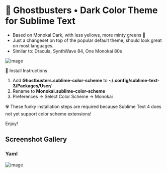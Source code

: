 # 👻 Ghostbusters • Dark Color Theme for Sublime Text

* Based on Monokai Dark, with less yellows, more minty greens 🎄
* Just a changeset on top of the popular default theme, should look great on most languages.
* Similar to: Dracula, SynthWave 84, One Monokai 80s

![image](https://user-images.githubusercontent.com/24665/143184076-fddcdaa5-bed1-4314-bb27-897dca1ad4c4.png)

🚨 Install Instructions

1. Add **Ghostbusters.sublime-color-scheme** to **~/.config/sublime-text-3/Packages/User/**
2. Rename to **Monokai.sublime-color-scheme**
3. Preferences -> Select Color Scheme -> Monokai

☢️ These funky installation steps are required because Sublime Text 4 does not yet support color scheme extensions!

Enjoy!

## Screenshot Gallery

### Yaml
![image](https://user-images.githubusercontent.com/24665/143310851-7ba24308-e0a1-4b13-a7f1-91e60b829015.png)

